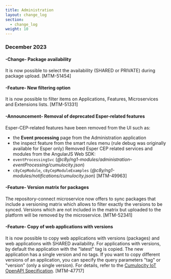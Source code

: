 ```yaml
---
title: Administration
layout: change_log
section:
  - change_log
weight: 10
---
```



### December 2023

#### -Change- Package availability

It is now possible to select the availability (SHARED or PRIVATE) during package upload. [MTM-51454]


#### -Feature- New filtering option

It is now possible to filter items on Applications, Features, Microservices and Extensions lists. [MTM-51331]


#### -Announcement-  Removal of deprecated Esper-related features

Esper-CEP-related features have been removed from the UI such as:

- the **Event processing** page from the Administration application
- the inspect feature from the smart rules menu (rule debug was originally available for Esper only)
Removed Esper CEP related services and modules from the AngularJS Web SDK:
- `eventProcessingSvc` (*@c8y/ng1-modules/administration-eventProcessing/cumulocity.json*)
- `c8yCepModule`, `c8yCepModuleExamples` (*@c8y/ng1-modules/notifications/cumulocity.json*) [MTM-49963]


#### -Feature- Version matrix for packages

The repository-connect microservice now offers to sync packages that include a versioning matrix which allows to filter exactly the versions to be synced. Versions which are not included in the matrix but uploaded to the platform will be removed by the microservice. [MTM-52341]


#### -Feature- Copy of web applications with versions

It is now possible to copy web applications with versions (packages) and web applications with SHARED availability.
For applications with versions, by default the application with the "latest" tag is copied. The new application has a single version and no tags. If you want to copy different versions of an application, you can specify the query parameters "tag" or "version" (only a single version). For details, refer to the [Cumulocity IoT OpenAPI Specification](//cumulocity.com/api/). [MTM-47717]
